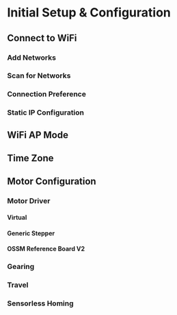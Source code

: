 # Initial Setup & Configuration

## Connect to WiFi

### Add Networks

### Scan for Networks

### Connection Preference

### Static IP Configuration

## WiFi AP Mode

## Time Zone

## Motor Configuration

### Motor Driver

#### Virtual

#### Generic Stepper

#### OSSM Reference Board V2

### Gearing

### Travel

### Sensorless Homing
